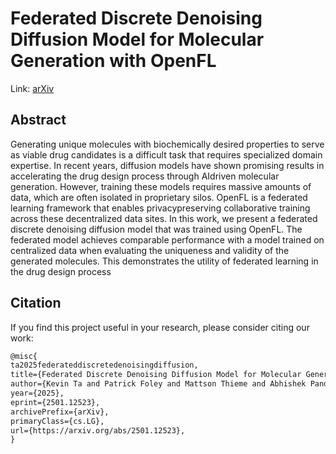 # Federated Discrete Denoising Diffusion Model for Molecular Generation with OpenFL

Link: [arXiv](https://arxiv.org/abs/2501.12523)

## Abstract

Generating unique molecules with biochemically desired properties to serve as viable drug candidates is a difficult task that requires
specialized domain expertise. In recent years, diffusion models have shown
promising results in accelerating the drug design process through AIdriven molecular generation. However, training these models requires
massive amounts of data, which are often isolated in proprietary silos. OpenFL is a federated learning framework that enables privacypreserving collaborative training across these decentralized data sites. In
this work, we present a federated discrete denoising diffusion model that
was trained using OpenFL. The federated model achieves comparable
performance with a model trained on centralized data when evaluating
the uniqueness and validity of the generated molecules. This demonstrates the utility of federated learning in the drug design process



## Citation

If you find this project useful in your research, please consider citing our work:
```latex
@misc{
ta2025federateddiscretedenoisingdiffusion,
title={Federated Discrete Denoising Diffusion Model for Molecular Generation with OpenFL}, 
author={Kevin Ta and Patrick Foley and Mattson Thieme and Abhishek Pandey and Prashant Shah},
year={2025},
eprint={2501.12523},
archivePrefix={arXiv},
primaryClass={cs.LG},
url={https://arxiv.org/abs/2501.12523}, 
}